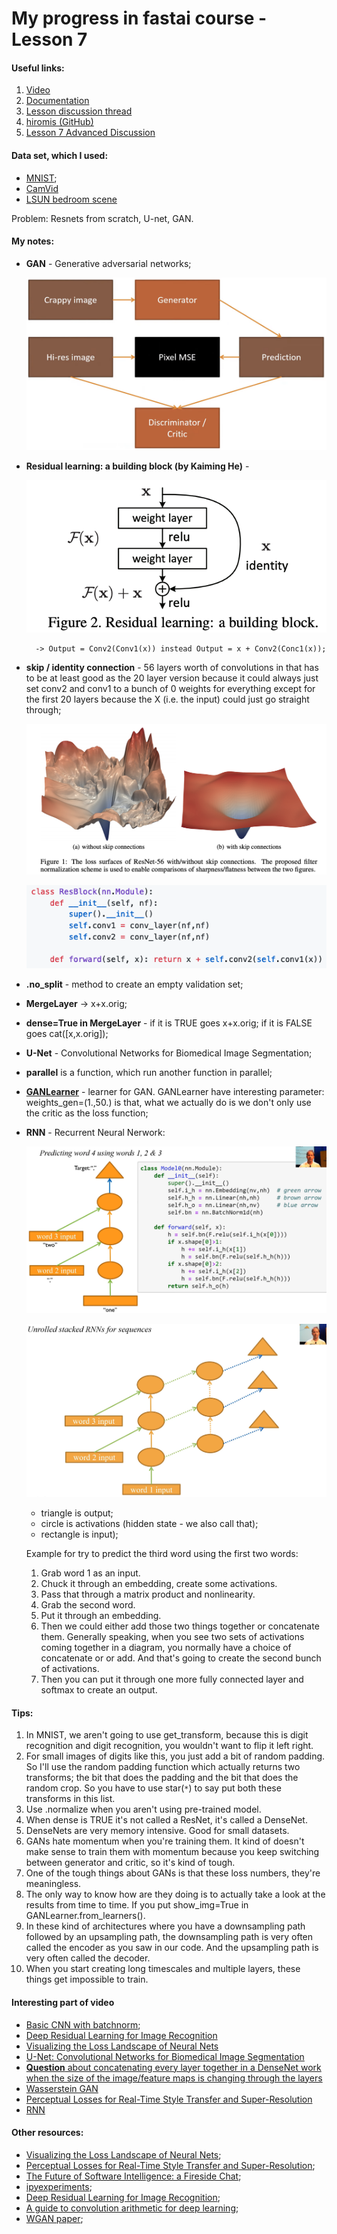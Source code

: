 # My progress in fastai course - Lesson 7

#### Useful links:

1. [Video](https://course.fast.ai/videos/?lesson=7)
2. [Documentation](https://docs.fast.ai)
3. [Lesson discussion thread](https://forums.fast.ai/t/lesson-7-in-class-chat/32554/118)
4. [hiromis (GitHub)](https://github.com/hiromis/notes/blob/master/Lesson7.md)
5. [Lesson 7 Advanced Discussion](https://forums.fast.ai/t/lesson-7-further-discussion/32555)


#### Data set, which I used:

   * [MNIST](http://yann.lecun.com/exdb/mnist/);
   * [CamVid](http://mi.eng.cam.ac.uk/research/projects/VideoRec/CamVid/)
   * [LSUN bedroom scene](https://www.kaggle.com/jhoward/lsun_bedroom/data)

   Problem:  Resnets from scratch, U-net, GAN.

#### My notes:

   - **GAN** - Generative adversarial networks;
   
       ![Generative Adversarial Network](images/generative_adversarial_network.png)
   
   - **Residual learning: a building block (by Kaiming He)** - 
       
        ![Residual learning](images/residual_learning.png)
           
           -> Output = Conv2(Conv1(x)) instead Output = x + Conv2(Conc1(x));


   - **skip / identity connection** - 56 layers worth of convolutions in that has to be at least good as the 20 layer version because it could always just set conv2 and conv1 to a bunch of 0 weights for everything except for the first 20 layers because the X (i.e. the input) could just go straight through;

        ![ResNet](images/res_net.png)

        ![Res block function](images/res_block_function.png)

   - **.no_split** - method to create an empty validation set;
   - **MergeLayer** -> x+x.orig; 
   - **dense=True in MergeLayer** - if it is TRUE goes x+x.orig; if it is FALSE goes cat([x,x.orig]);
   - **U-Net** - Convolutional Networks for Biomedical Image Segmentation;
   - **parallel** is a function, which run another function in parallel;
   - [**GANLearner**](https://docs.fast.ai/vision.gan.html#GANLearner) - learner for GAN. GANLearner have interesting parameter: weights_gen=(1.,50.) is that, what we actually do is we don't only use the critic as the loss function;
   - **RNN** - Recurrent Neural Nerwork:
   
       ![RNN](images/rnn_with_code.png)
   
       ![LSTM/GRU](images/rnn.png)
       - triangle is output;
       - circle is activations (hidden state - we also call that);
       - rectangle is input);
       
       Example for try to predict the third word using the first two words:
       
       
        1. Grab word 1 as an input.
        2. Chuck it through an embedding, create some activations.
        3. Pass that through a matrix product and nonlinearity.
        4. Grab the second word.
        5. Put it through an embedding.
        6. Then we could either add those two things together or concatenate them. Generally speaking, when you see two sets of activations coming together in a diagram, you normally have a choice of concatenate or or add. And that's going to create the second bunch of activations.
        7. Then you can put it through one more fully connected layer and softmax to create an output.

       
#### Tips:

   1. In MNIST, we aren't going to use get_transform, because this is digit recognition and digit recognition, you wouldn't want to flip it left right.
   2. For small images of digits like this, you just add a bit of random padding. So I'll use the random padding function which actually returns two transforms; the bit that does the padding and the bit that does the random crop. So you have to use star(`*`) to say put both these transforms in this list.
   3. Use .normalize when you aren't using pre-trained model.
   4. When dense is TRUE it's not called a ResNet, it's called a DenseNet.
   5. DenseNets are very memory intensive. Good for small datasets.
   6. GANs hate momentum when you're training them. It kind of doesn't make sense to train them with momentum because you keep switching between generator and critic, so it's kind of tough.
   7. One of the tough things about GANs is that these loss numbers, they're meaningless.
   8. The only way to know how are they doing is to actually take a look at the results from time to time. If you put show_img=True in GANLearner.from_learners().
   9. In these kind of architectures where you have a downsampling path followed by an upsampling path, the downsampling path is very often called the encoder as you saw in our code. And the upsampling path is very often called the decoder.
   10. When you start creating long timescales and multiple layers, these things get impossible to train.
   
#### Interesting part of video

   - [Basic CNN with batchnorm](https://www.youtube.com/watch?v=9spwoDYwW_I&t=661);
   - [Deep Residual Learning for Image Recognition](https://www.youtube.com/watch?v=9spwoDYwW_I&t=984)
   - [Visualizing the Loss Landscape of Neural Nets](https://www.youtube.com/watch?v=9spwoDYwW_I&t=1236)
   - [U-Net: Convolutional Networks for Biomedical Image Segmentation](https://www.youtube.com/watch?v=9spwoDYwW_I&t=1816)
   - [**Question** about concatenating every layer together in a DenseNet work when the size of the image/feature maps is changing through the layers](https://www.youtube.com/watch?v=9spwoDYwW_I&t=2990)
   - [Wasserstein GAN](https://www.youtube.com/watch?v=9spwoDYwW_I&t=4600)
   - [Perceptual Losses for Real-Time Style Transfer and Super-Resolution](https://www.youtube.com/watch?v=9spwoDYwW_I&t=4717)
   - [RNN](https://www.youtube.com/watch?v=9spwoDYwW_I&t=5919)

#### Other resources:

   * [Visualizing the Loss Landscape of Neural Nets](https://arxiv.org/abs/1712.09913);
   * [Perceptual Losses for Real-Time Style Transfer and Super-Resolution](https://arxiv.org/abs/1603.08155);
   * [The Future of Software Intelligence: a Fireside Chat](https://www.youtube.com/watch?v=v16uzPYho4g);
   * [ipyexperiments](https://github.com/stas00/ipyexperiments/);
   * [Deep Residual Learning for Image Recognition](https://arxiv.org/abs/1512.03385);
   * [A guide to convolution arithmetic for deep learning](https://arxiv.org/pdf/1603.07285.pdf);
   * [WGAN paper](https://arxiv.org/abs/1701.07875);